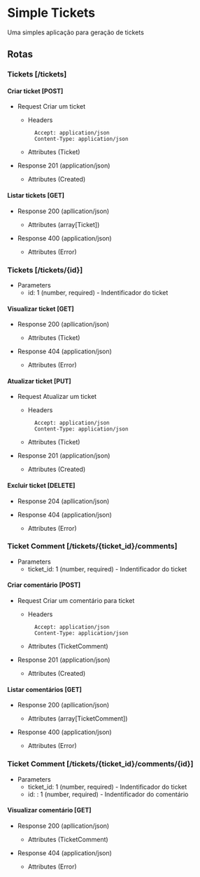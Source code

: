 # Simple Tickets
Uma simples aplicação para geração de tickets

## Rotas 

### Tickets [/tickets]

#### Criar ticket [POST]

+ Request Criar um ticket
  
    + Headers

            Accept: application/json
            Content-Type: application/json
        
    + Attributes (Ticket)

+ Response 201 (application/json)

    + Attributes (Created)

#### Listar tickets [GET]

+ Response 200 (apllication/json)    
    + Attributes (array[Ticket])

+ Response 400 (application/json)
    + Attributes (Error)

### Tickets [/tickets/{id}]

+ Parameters
    + id: 1 (number, required) - Indentificador do ticket

#### Visualizar ticket [GET]

+ Response 200 (apllication/json)    
    + Attributes (Ticket)

+ Response 404 (application/json)
    + Attributes (Error)

#### Atualizar ticket [PUT]

+ Request Atualizar um ticket
  
    + Headers

            Accept: application/json
            Content-Type: application/json
        
    + Attributes (Ticket)

+ Response 201 (application/json)

    + Attributes (Created)

#### Excluir ticket [DELETE]

+ Response 204 (apllication/json)    

+ Response 404 (application/json)
    + Attributes (Error)



### Ticket Comment [/tickets/{ticket_id}/comments]

+ Parameters
    + ticket_id: 1 (number, required) - Indentificador do ticket


#### Criar comentário [POST]

+ Request Criar um comentário para ticket
  
    + Headers

            Accept: application/json
            Content-Type: application/json
        
    + Attributes (TicketComment)

+ Response 201 (application/json)

    + Attributes (Created)

#### Listar comentários [GET]

+ Response 200 (apllication/json)    
    + Attributes (array[TicketComment])

+ Response 400 (application/json)
    + Attributes (Error)


### Ticket Comment [/tickets/{ticket_id}/comments/{id}]

+ Parameters
    + ticket_id: 1 (number, required) - Indentificador do ticket
    + id: : 1 (number, required) - Indentificador do comentário

#### Visualizar comentário [GET]

+ Response 200 (apllication/json)    
    + Attributes (TicketComment)

+ Response 404 (application/json)
    + Attributes (Error)